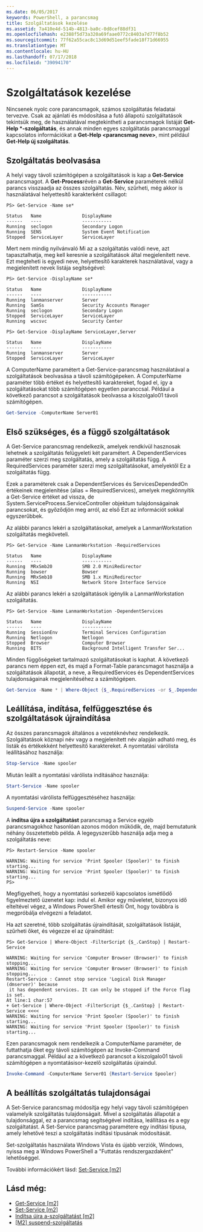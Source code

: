 ```yaml
---
ms.date: 06/05/2017
keywords: PowerShell, a parancsmag
title: Szolgáltatások kezelése
ms.assetid: 7a410e4d-514b-4813-ba0c-0d8cef88df31
ms.openlocfilehash: e2388f5d73a320a69faae0772c8403a7d77f8b52
ms.sourcegitcommit: 77f62a55cac8c13d69d51eef5fade18f71d66955
ms.translationtype: MT
ms.contentlocale: hu-HU
ms.lasthandoff: 07/17/2018
ms.locfileid: "39094170"
---
```

# <a name="managing-services"></a>Szolgáltatások kezelése

Nincsenek nyolc core parancsmagok, számos szolgáltatás feladatai tervezve. Csak az ajánlati és módosítása a futó állapotú szolgáltatások tekintsük meg, de használatával megtekintheti a parancsmagok listáját **Get-Help \*-szolgáltatás**, és annak minden egyes szolgáltatás parancsmaggal kapcsolatos információkat a  **Get-Help \<parancsmag neve\>**, mint például **Get-Help új szolgáltatás**.

## <a name="getting-services"></a>Szolgáltatás beolvasása

A helyi vagy távoli számítógépen a szolgáltatások is kap a **Get-Service** parancsmagot. A **Get-Process**révén a **Get-Service** paraméterek nélkül parancs visszaadja az összes szolgáltatás. Név, szűrheti, még akkor is használatával helyettesítő karakterként csillagot:

```
PS> Get-Service -Name se*

Status   Name               DisplayName
------   ----               -----------
Running  seclogon           Secondary Logon
Running  SENS               System Event Notification
Stopped  ServiceLayer       ServiceLayer
```

Mert nem mindig nyilvánvaló Mi az a szolgáltatás valódi neve, azt tapasztalhatja, meg kell keresnie a szolgáltatások által megjelenített neve. Ezt megteheti is egyedi neve, helyettesítő karakterek használatával, vagy a megjelenített nevek listája segítségével:

```
PS> Get-Service -DisplayName se*

Status   Name               DisplayName
------   ----               -----------
Running  lanmanserver       Server
Running  SamSs              Security Accounts Manager
Running  seclogon           Secondary Logon
Stopped  ServiceLayer       ServiceLayer
Running  wscsvc             Security Center

PS> Get-Service -DisplayName ServiceLayer,Server

Status   Name               DisplayName
------   ----               -----------
Running  lanmanserver       Server
Stopped  ServiceLayer       ServiceLayer
```

A ComputerName paramétert a Get-Service-parancsmag használatával a szolgáltatások beolvasása a távoli számítógépeken. A ComputerName paraméter több értéket és helyettesítő karaktereket, fogad el, így a szolgáltatásokat több számítógépen egyetlen paranccsal. Például a következő parancsot a szolgáltatások beolvassa a kiszolgalo01 távoli számítógépen.

```powershell
Get-Service -ComputerName Server01
```

## <a name="getting-required-and-dependent-services"></a>Első szükséges, és a függő szolgáltatások

A Get-Service parancsmag rendelkezik, amelyek rendkívül hasznosak lehetnek a szolgáltatás felügyeleti két paramétert. A DependentServices paraméter szerzi meg szolgáltatás, amely a szolgáltatás függ. A RequiredServices paraméter szerzi meg szolgáltatásokat, amelyektől Ez a szolgáltatás függ.

Ezek a paraméterek csak a DependentServices és ServicesDependedOn értékeinek megjelenítése (alias = RequiredServices), amelyek megkönnyítik a Get-Service értéket ad vissza, de System.ServiceProcess.ServiceController objektum tulajdonságainak parancsokat, és győződjön meg arról, az első Ezt az információt sokkal egyszerűbbek.

Az alábbi parancs lekéri a szolgáltatásokat, amelyek a LanmanWorkstation szolgáltatás megköveteli.

```
PS> Get-Service -Name LanmanWorkstation -RequiredServices

Status   Name               DisplayName
------   ----               -----------
Running  MRxSmb20           SMB 2.0 MiniRedirector
Running  bowser             Bowser
Running  MRxSmb10           SMB 1.x MiniRedirector
Running  NSI                Network Store Interface Service
```

Az alábbi parancs lekéri a szolgáltatások igénylik a LanmanWorkstation szolgáltatás.

```
PS> Get-Service -Name LanmanWorkstation -DependentServices

Status   Name               DisplayName
------   ----               -----------
Running  SessionEnv         Terminal Services Configuration
Running  Netlogon           Netlogon
Stopped  Browser            Computer Browser
Running  BITS               Background Intelligent Transfer Ser...
```

Minden függőségeket tartalmazó szolgáltatásokat is kaphat. A következő parancs nem éppen ezt, és majd a Format-Table parancsmagot használja a szolgáltatások állapotát, a neve, a RequiredServices és DependentServices tulajdonságainak megjelenítéséhez a számítógépen.

```powershell
Get-Service -Name * | Where-Object {$_.RequiredServices -or $_.DependentServices} | Format-Table -Property Status, Name, RequiredServices, DependentServices -auto
```

## <a name="stopping-starting-suspending-and-restarting-services"></a>Leállítása, indítása, felfüggesztése és szolgáltatások újraindítása
Az összes parancsmagok általános a vezetéknévhez rendelkezik. Szolgáltatások köznapi név vagy a megjelenített név alapján adható meg, és listák és értékekként helyettesítő karaktereket. A nyomtatási várólista leállításához használja:

```powershell
Stop-Service -Name spooler
```

Miután leállt a nyomtatási várólista indításához használja:

```powershell
Start-Service -Name spooler
```

A nyomtatási várólista felfüggesztéséhez használja:

```powershell
Suspend-Service -Name spooler
```

A **indítsa újra a szolgáltatást** parancsmag a Service egyéb parancsmagokhoz hasonlóan azonos módon működik, de, majd bemutatunk néhány összetettebb példa. A legegyszerűbb használja adja meg a szolgáltatás neve:

```
PS> Restart-Service -Name spooler

WARNING: Waiting for service 'Print Spooler (Spooler)' to finish starting...
WARNING: Waiting for service 'Print Spooler (Spooler)' to finish starting...
PS>
```

Megfigyelheti, hogy a nyomtatási sorkezelő kapcsolatos ismétlődő figyelmeztető üzenetet kap: indul el. Amikor egy műveletet, bizonyos idő elteltével végez, a Windows PowerShell értesíti Önt, hogy továbbra is megpróbálja elvégezni a feladatot.

Ha azt szeretné, több szolgáltatás újraindítását, szolgáltatások listáját, szűrheti őket, és végezze el az újraindítást:

```
PS> Get-Service | Where-Object -FilterScript {$_.CanStop} | Restart-Service

WARNING: Waiting for service 'Computer Browser (Browser)' to finish stopping...
WARNING: Waiting for service 'Computer Browser (Browser)' to finish stopping...
Restart-Service : Cannot stop service 'Logical Disk Manager (dmserver)' because
 it has dependent services. It can only be stopped if the Force flag is set.
At line:1 char:57
+ Get-Service | Where-Object -FilterScript {$_.CanStop} | Restart-Service <<<<
WARNING: Waiting for service 'Print Spooler (Spooler)' to finish starting...
WARNING: Waiting for service 'Print Spooler (Spooler)' to finish starting...
```

Ezen parancsmagok nem rendelkezik a ComputerName paraméter, de futtathatja őket egy távoli számítógépen az Invoke-Command parancsmaggal. Például az a következő parancsot a kiszolgalo01 távoli számítógépen a nyomtatásisor-kezelő szolgáltatás újraindul.

```powershell
Invoke-Command -ComputerName Server01 {Restart-Service Spooler}
```

## <a name="setting-service-properties"></a>A beállítás szolgáltatás tulajdonságai

A Set-Service parancsmag módosítja egy helyi vagy távoli számítógépen valamelyik szolgáltatás tulajdonságait. Mivel a szolgáltatás állapotát a tulajdonsággal, ez a parancsmag segítségével indítása, leállítása és a egy szolgáltatást. A Set-Service parancsmag paramétere egy indítási típusa, amely lehetővé teszi a szolgáltatás indítási típusának módosítását.

Set-szolgáltatás használata Windows Vista és újabb verziók, Windows, nyissa meg a Windows PowerShell a "Futtatás rendszergazdaként" lehetőséggel.

További információkért lásd: [Set-Service [m2]](https://technet.microsoft.com/library/b71e29ed-372b-4e32-a4b7-5eb6216e56c3)

## <a name="see-also"></a>Lásd még:

- [Get-Service [m2]](https://technet.microsoft.com/en-us/library/0a09cb22-0a1c-4a79-9851-4e53075f9cf6)
- [Set-Service [m2]](https://technet.microsoft.com/library/b71e29ed-372b-4e32-a4b7-5eb6216e56c3)
- [Indítsa újra a-szolgáltatást [m2]](https://technet.microsoft.com/en-us/library/45acf50d-2277-4523-baf7-ce7ced977d0f)
- [[M2] suspend-szolgáltatás](https://technet.microsoft.com/en-us/library/c8492b87-0e21-4faf-8054-3c83c2ec2826)